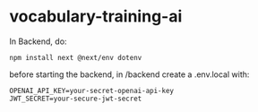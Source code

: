 # vocabulary-training-ai

In  Backend, do:

    npm install next @next/env dotenv

before starting the backend, in /backend create a .env.local with:

    OPENAI_API_KEY=your-secret-openai-api-key
    JWT_SECRET=your-secure-jwt-secret